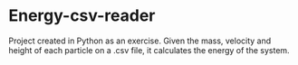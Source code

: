 # Energy-csv-reader
Project created in Python as an exercise. Given the mass, velocity and height of each particle on a .csv file, it calculates the energy of the system.
